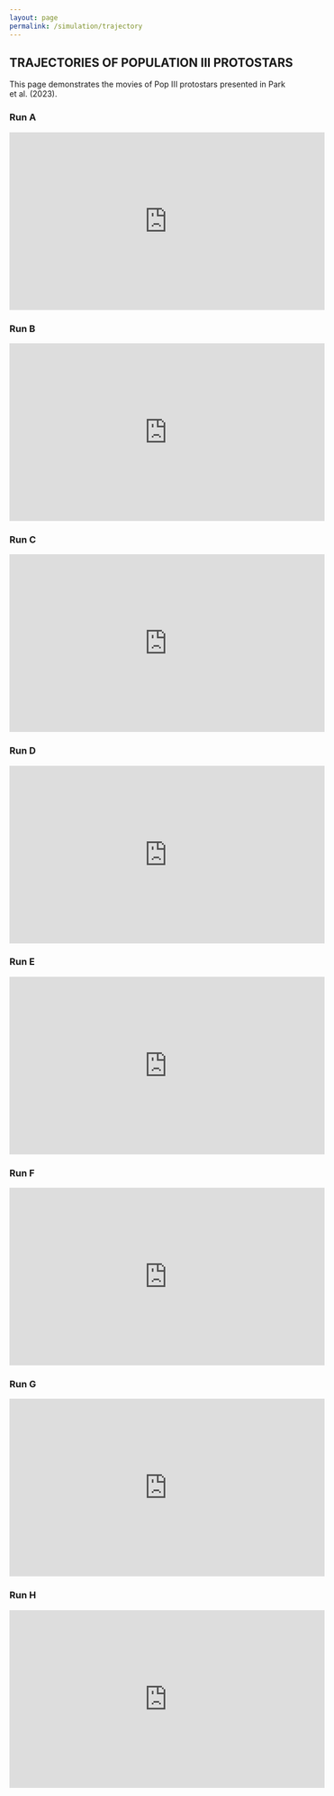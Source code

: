 ```yaml
---
layout: page
permalink: /simulation/trajectory
---
```


## TRAJECTORIES OF POPULATION III PROTOSTARS
This page demonstrates the movies of Pop III protostars presented in 
Park et al. (2023).

### Run A
<iframe width="560" height="315" src="https://www.youtube.com/embed/BQbZQY05VOw" title="YouTube video player" frameborder="0" allow="accelerometer; autoplay; clipboard-write; encrypted-media; gyroscope; picture-in-picture; web-share" allowfullscreen></iframe>

### Run B
<iframe width="560" height="315" src="https://www.youtube.com/embed/wIT-uOK_GuY" title="YouTube video player" frameborder="0" allow="accelerometer; autoplay; clipboard-write; encrypted-media; gyroscope; picture-in-picture; web-share" allowfullscreen></iframe>

### Run C
<iframe width="560" height="315" src="https://www.youtube.com/embed/zzHiX7zC53M" title="YouTube video player" frameborder="0" allow="accelerometer; autoplay; clipboard-write; encrypted-media; gyroscope; picture-in-picture; web-share" allowfullscreen></iframe>

### Run D
<iframe width="560" height="315" src="https://www.youtube.com/embed/iu-D9Mfu3tI" title="YouTube video player" frameborder="0" allow="accelerometer; autoplay; clipboard-write; encrypted-media; gyroscope; picture-in-picture; web-share" allowfullscreen></iframe>

### Run E
<iframe width="560" height="315" src="https://www.youtube.com/embed/zzHiX7zC53M" title="YouTube video player" frameborder="0" allow="accelerometer; autoplay; clipboard-write; encrypted-media; gyroscope; picture-in-picture; web-share" allowfullscreen></iframe>

### Run F
<iframe width="560" height="315" src="https://www.youtube.com/embed/hOW-ZpJU1q8" title="YouTube video player" frameborder="0" allow="accelerometer; autoplay; clipboard-write; encrypted-media; gyroscope; picture-in-picture; web-share" allowfullscreen></iframe>

### Run G
<iframe width="560" height="315" src="https://www.youtube.com/embed/BnE4fcC0lY0" title="YouTube video player" frameborder="0" allow="accelerometer; autoplay; clipboard-write; encrypted-media; gyroscope; picture-in-picture; web-share" allowfullscreen></iframe>

### Run H
<iframe width="560" height="315" src="https://www.youtube.com/embed/g-IKUdZVTc0" title="YouTube video player" frameborder="0" allow="accelerometer; autoplay; clipboard-write; encrypted-media; gyroscope; picture-in-picture; web-share" allowfullscreen></iframe>
